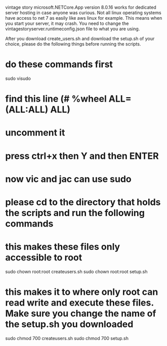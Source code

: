 vintage story microsoft.NETCore.App version 8.0.16 works for dedicated server hosting in case anyone was curious. Not all linux operating systems have access to net 7 as easily like aws linux for example. This means when you start your server, it may crash. You need to change the vintagestoryserver.runtimeconfig.json file to what you are using.

After you download create_users.sh and download the setup.sh of your choice, please do the following things before running the scripts.

# do these commands first


sudo visudo

# find this line (# %wheel ALL=(ALL:ALL) ALL)
# uncomment it
# press ctrl+x  then Y and  then ENTER
# now vic and jac can use sudo


# please cd to the directory that holds the scripts and run the following commands
# this makes these files only accessible to root


sudo chown root:root createusers.sh
sudo chown root:root setup.sh

# this makes it to where only root can read write and execute these files. Make sure you change the name of the setup.sh you downloaded
sudo chmod 700 createusers.sh
sudo chmod 700 setup.sh

